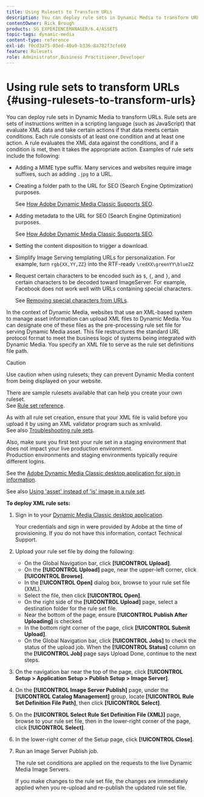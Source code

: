 ```yaml
---
title: Using Rulesets to Transform URLs
description: You can deploy rule sets in Dynamic Media to transform URLs. Rule sets are sets of instructions written in a scripting language (such as JavaScript) that evaluate XML data and take certain actions if that data meets certain conditions. 
contentOwner: Rick Brough
products: SG_EXPERIENCEMANAGER/6.4/ASSETS
topic-tags: dynamic-media
content-type: reference
exl-id: f0cd3a75-03ed-40a9-b336-8a782f3cfe69
feature: Rulesets
role: Administrator,Business Practitioner,Developer
---
```

# Using rule sets to transform URLs {#using-rulesets-to-transform-urls}

You can deploy rule sets in Dynamic Media to transform URLs. Rule sets are sets of instructions written in a scripting language (such as JavaScript) that evaluate XML data and take certain actions if that data meets certain conditions. Each rule consists of at least one condition and at least one action. A rule evaluates the XML data against the conditions, and if a condition is met, then it takes the appropriate action. Examples of rule sets include the following:

* Adding a MIME type suffix. Many services and websites require image suffixes, such as adding `.jpg` to a URL.
* Creating a folder path to the URL for SEO (Search Engine Optimization) purposes. 

  See [How Adobe Dynamic Media Classic Supports SEO](/help/assets/assets/s7_seo.pdf).  

* Adding metadata to the URL for SEO (Search Engine Optimization) purposes. 

  See [How Adobe Dynamic Media Classic Supports SEO](/help/assets/assets/s7_seo.pdf).  

* Setting the content disposition to trigger a download.
* Simplify Image Serving templating URLs for personalization. For example, turn `rgb{XX,YY,ZZ}` into the RTF-ready `\redXX\greenYY\blueZZ`

* Request certain characters to be encoded such as `$`, `{`, and `}`, and certain characters to be decoded toward ImageServer. For example, Facebook does not work well with URLs containing special characters.  

  See [Removing special characters from URLs](https://helpx.adobe.com/experience-manager/scene7/kb/base/scene7-rulesets/remove-special-characters-urls.html).

In the context of Dynamic Media, websites that use an XML-based system to manage asset information can upload XML files to Dynamic Media. You can designate one of these files as the pre-processing rule set file for serving Dynamic Media asset. This file restructures the standard URL protocol format to meet the business logic of systems being integrated with Dynamic Media. You specify an XML file to serve as the rule set definitions file path.

>[!CAUTION]
>
>Use caution when using rulesets; they can prevent Dynamic Media content from being displayed on your website.

There are sample rulesets available that can help you create your own ruleset.  
See [Rule set reference](https://experienceleague.adobe.com/docs/dynamic-media-developer-resources/image-serving-api/image-serving-api/rule-set-reference/c-rule-set-reference.html).

As with all rule set creation, ensure that your XML file is valid before you upload it by using an XML validator program such as xmlvalid.  
See also [Troubleshooting rule sets](https://helpx.adobe.com/experience-manager/scene7/kb/base/scene7-rulesets/scene7-ruleset-troubleshooting.html).

Also, make sure you first test your rule set in a staging environment that does not impact your live production environment.  
Production environments and staging environments typically require different logins.

See the [Adobe Dynamic Media Classic desktop application for sign in information](https://experienceleague.adobe.com/docs/dynamic-media-classic/using/getting-started/signing-out.html#sign-in-dmc-app).

<!-- * **NA staging environment** login page: [https://s7sps1-staging.scene7.com/IpsWeb/](https://s7sps1-staging.scene7.com/IpsWeb/)
* **EMEA staging environment** login page: [https://s7sps3-staging.scene7.com/IpsWeb/](https://s7sps3-staging.scene7.com/IpsWeb/)
* **JAPAC staging environment** login page: [https://s7sps5-staging.scene7.com/IpsWeb/](https://s7sps5-staging.scene7.com/IpsWeb/) -->

See also [Using 'asset' instead of 'is' image in a rule set](https://helpx.adobe.com/experience-manager/scene7/kb/base/scene7-rulesets/ruleset-asset-instead-image.html).

**To deploy XML rule sets:**

1. Sign in to your [Dynamic Media Classic desktop application](https://experienceleague.adobe.com/docs/dynamic-media-classic/using/getting-started/signing-out.html#sign-in-dmc-app).

   Your credentials and sign in were provided by Adobe at the time of provisioning. If you do not have this information, contact Technical Support.

1. Upload your rule set file by doing the following:

    * On the Global Navigation bar, click **[!UICONTROL Upload]**.
    * On the **[!UICONTROL Upload]** page, near the upper-left corner, click **[!UICONTROL Browse]**.
    * In the **[!UICONTROL Open]** dialog box, browse to your rule set file (XML).
    * Select the file, then click **[!UICONTROL Open]**.
    * On the right side of the **[!UICONTROL Upload]** page, select a destination folder for the rule set file.
    * Near the bottom of the page, ensure **[!UICONTROL Publish After Uploading]** is checked.
    * In the bottom right corner of the page, click **[!UICONTROL Submit Upload]**.
    * On the Global Navigation bar, click **[!UICONTROL Jobs]** to check the status of the upload job. When the **[!UICONTROL Status]** column on the **[!UICONTROL Job]** page says Upload Done, continue to the next steps.

1. On the navigation bar near the top of the page, click **[!UICONTROL Setup > Application Setup > Publish Setup > Image Server]**.
1. On the **[!UICONTROL Image Server Publish]** page, under the **[!UICONTROL Catalog Management]** group, locate **[!UICONTROL Rule Set Definition File Path]**, then click **[!UICONTROL Select]**.
1. On the **[!UICONTROL Select Rule Set Definition File (XML)]** page, browse to your rule set file, then in the lower-right corner of the page, click **[!UICONTROL Select]**.
1. In the lower-right corner of the Setup page, click **[!UICONTROL Close]**.
1. Run an Image Server Publish job.

   The rule set conditions are applied on the requests to the live Dynamic Media Image Servers.

   If you make changes to the rule set file, the changes are immediately applied when you re-upload and re-publish the updated rule set file.
